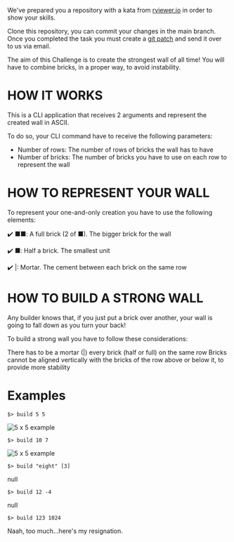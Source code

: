 We've prepared you a repository with a kata from [rviewer.io](https://go.rviewer.io/dev-build-a-wall/) in order to show your skills.

Clone this repository, you can commit your changes in the main branch. Once you completed the task you must create a [git patch](https://www.git-tower.com/learn/git/faq/create-and-apply-patch/) and send it over to us via email.

The aim of this Challenge is to create the strongest wall of all time! You will have to combine bricks, in a proper way, to avoid instability.

# HOW IT WORKS
This is a CLI application that receives 2 arguments and represent the created wall in ASCII.

To do so, your CLI command have to receive the following parameters:

- Number of rows: The number of rows of bricks the wall has to have
- Number of bricks: The number of bricks you have to use on each row to represent the wall

# HOW TO REPRESENT YOUR WALL

To represent your one-and-only creation you have to use the following elements:

✔️ ■■: A full brick (2 of ■). The bigger brick for the wall

✔️ ■: Half a brick. The smallest unit

✔️ |: Mortar. The cement between each brick on the same row


# HOW TO BUILD A STRONG WALL
Any builder knows that, if you just put a brick over another, your wall is going to fall down as you turn your
back!

To build a strong wall you have to follow these considerations:

There has to be a mortar (|) every brick (half or full) on the same row
Bricks cannot be aligned vertically with the bricks of the row above or below it, to provide more stability

# Examples

`$> build 5 5`

![5 x 5 example](https://go.rviewer.io/wp-content/uploads/2022/06/5x5.png)

`$> build 10 7`

![5 x 5 example](https://go.rviewer.io/wp-content/uploads/2022/06/10x7.png)

`$> build "eight" [3]`

null


`$> build 12 -4`

null


`$> build 123 1024`

Naah, too much...here's my resignation.
